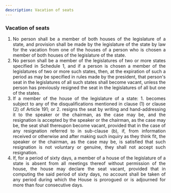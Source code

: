```yaml
---
description: Vacation of seats
---
```


### Vacation of seats

1. <div style="text-align: justify"> No person shall be a member of both houses of the legislature of a state, and provision shall be made by the legislature of the state by law for the vacation from one of the houses of a person who is chosen a member of both houses of the legislature of the state.
2. <div style="text-align: justify"> No person shall be a member of the legislatures of two or more states specified in Schedule 1, and if a person is chosen a member of the legislatures of two or more such states, then, at the expiration of such a period as may be specified in rules made by the president, that person's seat in the legislatures of all such states shall become vacant, unless the person has previously resigned the seat in the legislatures of all but one of the states.
3. <div style="text-align: justify"> If a member of the house of the legislature of a state:
    1. becomes subject to any of the disqualifications mentioned in clause (1) or clause (2) of Article 191; or
    2. resigns the seat by writing and hand-addressing it to the speaker or the chairman, as the case may be, and the resignation is accepted by the speaker or the chairman, as the case may be, the seat shall thereupon become vacant, provided that in the case of any resignation referred to in sub-clause (b), if, from information received or otherwise and after making such inquiry as they think fit, the speaker or the chairman, as the case may be, is satisfied that such resignation is not voluntary or genuine, they shall not accept such resignation.
4. <div style="text-align: justify"> If, for a period of sixty days, a member of a house of the legislature of a state is absent from all meetings thereof without permission of the house, the house may declare the seat vacant, provided that in computing the said period of sixty days, no account shall be taken of any period during which the House is prorogued or is adjourned for more than four consecutive days.
